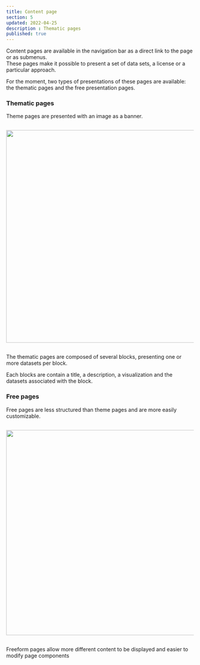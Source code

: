 ```yaml
---
title: Content page
section: 5
updated: 2022-04-25
description : Thematic pages
published: true
---
```


Content pages are available in the navigation bar as a direct link to the page or as submenus.  
These pages make it possible to present a set of data sets, a license or a particular approach.

For the moment, two types of presentations of these pages are available: the thematic pages and the free presentation pages.

### Thematic pages

Theme pages are presented with an image as a banner.

<img src="./images/user-guide-frontoffice/thematique.png"
     height="570" style="margin:15px auto;" />

The thematic pages are composed of several blocks, presenting one or more datasets per block.

Each blocks are contain a title, a description, a visualization and the datasets associated with the block.

### Free pages

Free pages are less structured than theme pages and are more easily customizable.

<img src="./images/user-guide-frontoffice/libre.png"
     height="550" style="margin:15px auto;" />

Freeform pages allow more different content to be displayed and easier to modify page components
